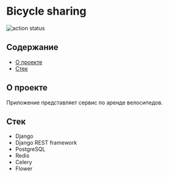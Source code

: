 # Bicycle sharing

![action status](https://github.com/a-krstn/bicycle_sharing/actions/workflows/bicycle_sharing_actions.yaml/badge.svg)

## Содержание
- [О проекте](#о-проекте)
- [Стек](#стек)

## О проекте
Приложение представляет сервис по аренде велосипедов.

## Стек
- Django
- Django REST framework
- PostgreSQL
- Redis
- Celery
- Flower
